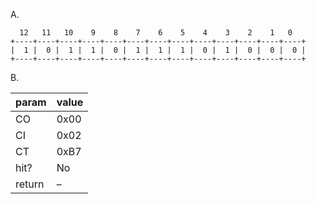 A.

```
  12   11   10    9    8    7    6    5    4    3    2    1   0
+----+----+----+----+----+----+----+----+----+----+----+----+----+
|  1 |  0 |  1 |  1 |  0 |  1 |  1 |  1 |  0 |  1 |  0 |  0 |  0 |
+----+----+----+----+----+----+----+----+----+----+----+----+----+
```

B.

| param  | value |
| :----- | :---- |
| CO     | 0x00  |
| CI     | 0x02  |
| CT     | 0xB7  |
| hit?   | No    |
| return | –     |